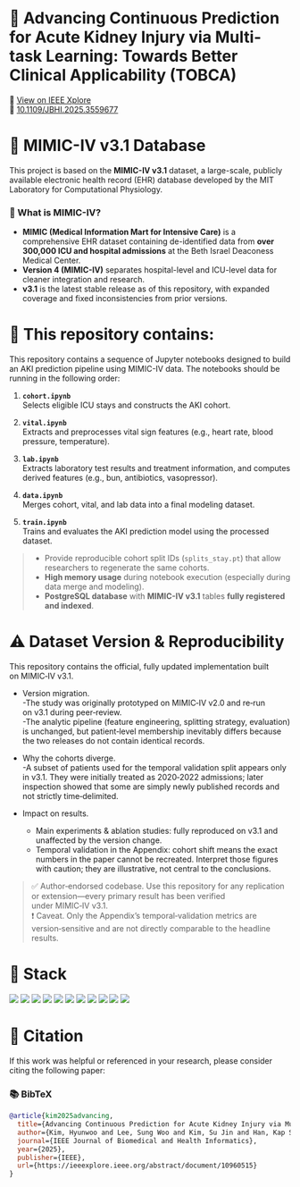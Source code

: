 # 🧠 Advancing Continuous Prediction for Acute Kidney Injury via Multi-task Learning: Towards Better Clinical Applicability (TOBCA)

🔗 [View on IEEE Xplore](https://ieeexplore.ieee.org/abstract/document/10960515)  
📌 [10.1109/JBHI.2025.3559677](https://doi.org/10.1109/JBHI.2025.3559677)

# 🏥 MIMIC-IV v3.1 Database

This project is based on the **MIMIC-IV v3.1** dataset, a large-scale, publicly available electronic health record (EHR) database developed by the MIT Laboratory for Computational Physiology.

### 🧬 What is MIMIC-IV?
- **MIMIC (Medical Information Mart for Intensive Care)** is a comprehensive EHR dataset containing de-identified data from **over 300,000 ICU and hospital admissions** at the Beth Israel Deaconess Medical Center.
- **Version 4 (MIMIC-IV)** separates hospital-level and ICU-level data for cleaner integration and research.
- **v3.1** is the latest stable release as of this repository, with expanded coverage and fixed inconsistencies from prior versions.

# 📂 This repository contains:

This repository contains a sequence of Jupyter notebooks designed to build an AKI prediction pipeline using MIMIC-IV data. The notebooks should be running in the following order:

1. **`cohort.ipynb`**  
   Selects eligible ICU stays and constructs the AKI cohort.

3. **`vital.ipynb`**  
   Extracts and preprocesses vital sign features (e.g., heart rate, blood pressure, temperature).

4. **`lab.ipynb`**  
   Extracts laboratory test results and treatment information, and computes derived features (e.g., bun, antibiotics, vasopressor).

5. **`data.ipynb`**  
   Merges cohort, vital, and lab data into a final modeling dataset.

6. **`train.ipynb`**  
   Trains and evaluates the AKI prediction model using the processed dataset.

> - Provide reproducible cohort split IDs (`splits_stay.pt`) that allow researchers to regenerate the same cohorts.  
> - **High memory usage** during notebook execution (especially during data merge and modeling).
> - **PostgreSQL database** with **MIMIC-IV v3.1** tables **fully registered and indexed**.

# ⚠️ Dataset Version & Reproducibility

This repository contains the official, fully updated implementation built on MIMIC‑IV v3.1.

* Version migration.  
  -The study was originally prototyped on MIMIC‑IV v2.0 and re‑run on v3.1 during peer‑review.  
  -The analytic pipeline (feature engineering, splitting strategy, evaluation) is unchanged, but patient‑level membership inevitably differs because the two releases do not contain identical records.

* Why the cohorts diverge.  
  -A subset of patients used for the temporal validation split appears only in v3.1. They were initially treated as 2020‑2022 admissions; later inspection showed that some are simply newly published records and not strictly time‑delimited.

* Impact on results.  
  - Main experiments & ablation studies: fully reproduced on v3.1 and unaffected by the version change.  
  - Temporal validation in the Appendix: cohort shift means the exact numbers in the paper cannot be recreated. Interpret those figures with caution; they are illustrative, not central to the conclusions.

> ✅ Author‑endorsed codebase. Use this repository for any replication or extension—every primary result has been verified under MIMIC‑IV v3.1.  
> ❗ Caveat. Only the Appendix’s temporal‑validation metrics are version‑sensitive and are not directly comparable to the headline results.

# 🧱 Stack

<img src="https://img.shields.io/badge/Python-3776AB?style=flat&logo=Python&logoColor=white"/> <img src="https://img.shields.io/badge/PyTorch-EE4C2C?style=flat&logo=PyTorch&logoColor=white"/> <img src="https://img.shields.io/badge/Optuna-70AADB?style=flat"/> <img src="https://img.shields.io/badge/Pandas-150458?style=flat&logo=pandas&logoColor=white"/> <img src="https://img.shields.io/badge/Numpy-013243?style=flat&logo=numpy&logoColor=white"/> <img src="https://img.shields.io/badge/Scikit--learn-F7931E?style=flat&logo=scikit-learn&logoColor=white"/> <img src="https://img.shields.io/badge/Matplotlib-3776AB?style=flat&logo=matplotlib&logoColor=white"/> <img src="https://img.shields.io/badge/Seaborn-0C5A6B?style=flat"/> <img src="https://img.shields.io/badge/WandB-FFBE00?style=flat&logo=wandb&logoColor=black"/> <img src="https://img.shields.io/badge/Jupyter-F37626?style=flat&logo=jupyter&logoColor=white"/> <img src="https://img.shields.io/badge/SPSS-005BAB?style=flat&logo=ibm&logoColor=white"/>

# 📄 Citation

If this work was helpful or referenced in your research, please consider citing the following paper:

### 📚 BibTeX
```bibtex
@article{kim2025advancing,
  title={Advancing Continuous Prediction for Acute Kidney Injury via Multi-task Learning: Towards Better Clinical Applicability},
  author={Kim, Hyunwoo and Lee, Sung Woo and Kim, Su Jin and Han, Kap Su and Lee, Sijin and Song, Juhyun and Lee, Hyo Kyung},
  journal={IEEE Journal of Biomedical and Health Informatics},
  year={2025},
  publisher={IEEE},
  url={https://ieeexplore.ieee.org/abstract/document/10960515}
}
